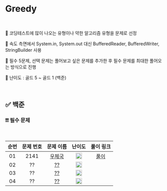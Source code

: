 # Greedy

<br/>

📌 코딩테스트에 많이 나오는 유형이나 약한 알고리즘 유형을 문제로 선정

📌 속도 측면에서 System.in, System.out 대신 BufferedReader, BufferedWriter, StringBuilder 사용

📌 필수 5문제, 선택 문제는 풀어보고 싶은 문제를 추가한 후 필수 문제를 최대한 풀어오는 방식으로 진행

📌 난이도 : 골드 5 ~ 골드 1 (백준)

<br/>

## ✅ 백준

### ❗❗ 필수 문제

<br/>

순번 | 문제 번호 | 문제 이름 | 난이도 | 풀이 링크
:---: | :---: | :---: | :---: | :---: 
01 | 2141 | [우체국](https://www.acmicpc.net/problem/2141) | <img src="https://static.solved.ac/tier_small/12.svg" width=20px> | [풀이](https://github.com/psj98/Java_Study_Coding_18/blob/main/study/src/study_230705/problemset/boj_2141.java)
02 | ?? | [??](https://www.acmicpc.net/problem/??) | <img src="https://static.solved.ac/tier_small/12.svg" width=20px> | []()
03 | ?? | [??](https://www.acmicpc.net/problem/??) | <img src="https://static.solved.ac/tier_small/12.svg" width=20px> | []()
04 | ?? | [??](https://www.acmicpc.net/problem/??) | <img src="https://static.solved.ac/tier_small/12.svg" width=20px> | []()
